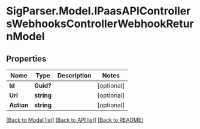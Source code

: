 # SigParser.Model.IPaasAPIControllersWebhooksControllerWebhookReturnModel
## Properties

Name | Type | Description | Notes
------------ | ------------- | ------------- | -------------
**Id** | **Guid?** |  | [optional] 
**Url** | **string** |  | [optional] 
**Action** | **string** |  | [optional] 

[[Back to Model list]](../README.md#documentation-for-models) [[Back to API list]](../README.md#documentation-for-api-endpoints) [[Back to README]](../README.md)

